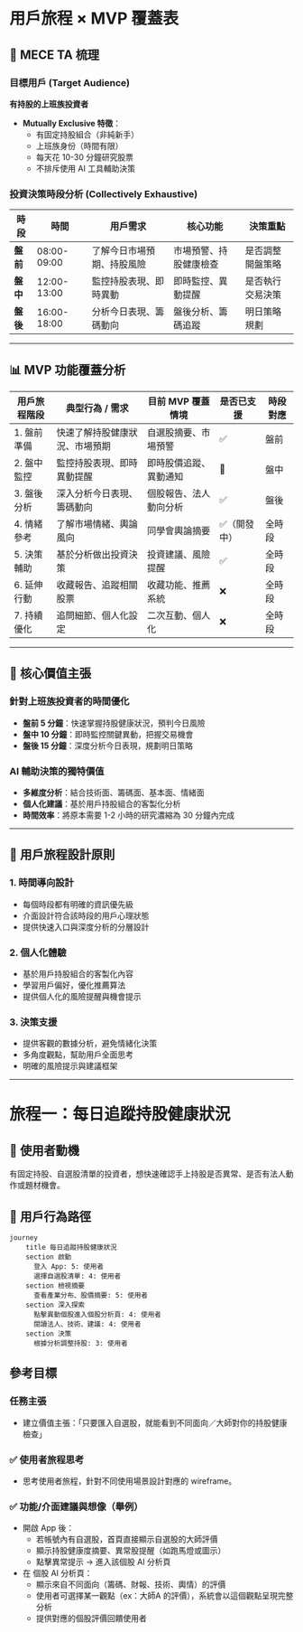 # 用戶旅程 × MVP 覆蓋表

## 🎯 MECE TA 梳理

### 目標用戶 (Target Audience)
**有持股的上班族投資者**
- **Mutually Exclusive 特徵**：
  - 有固定持股組合（非純新手）
  - 上班族身份（時間有限）
  - 每天花 10-30 分鐘研究股票
  - 不排斥使用 AI 工具輔助決策

### 投資決策時段分析 (Collectively Exhaustive)
| 時段 | 時間 | 用戶需求 | 核心功能 | 決策重點 |
|------|------|----------|----------|----------|
| **盤前** | 08:00-09:00 | 了解今日市場預期、持股風險 | 市場預警、持股健康檢查 | 是否調整開盤策略 |
| **盤中** | 12:00-13:00 | 監控持股表現、即時異動 | 即時監控、異動提醒 | 是否執行交易決策 |
| **盤後** | 16:00-18:00 | 分析今日表現、籌碼動向 | 盤後分析、籌碼追蹤 | 明日策略規劃 |

---

## 📊 MVP 功能覆蓋分析

| 用戶旅程階段 | 典型行為 / 需求 | 目前 MVP 覆蓋情境 | 是否已支援 | 時段對應 |
|--------------|------------------|--------------------|------------|----------|
| 1. 盤前準備 | 快速了解持股健康狀況、市場預期 | 自選股摘要、市場預警 | ✅ | 盤前 |
| 2. 盤中監控 | 監控持股表現、即時異動提醒 | 即時股價追蹤、異動通知 | 🔄 | 盤中 |
| 3. 盤後分析 | 深入分析今日表現、籌碼動向 | 個股報告、法人動向分析 | ✅ | 盤後 |
| 4. 情緒參考 | 了解市場情緒、輿論風向 | 同學會輿論摘要 | ✅（開發中） | 全時段 |
| 5. 決策輔助 | 基於分析做出投資決策 | 投資建議、風險提醒 | ✅ | 全時段 |
| 6. 延伸行動 | 收藏報告、追蹤相關股票 | 收藏功能、推薦系統 | ❌ | 全時段 |
| 7. 持續優化 | 追問細節、個人化設定 | 二次互動、個人化 | ❌ | 全時段 |

---

## 🚀 核心價值主張

### 針對上班族投資者的時間優化
- **盤前 5 分鐘**：快速掌握持股健康狀況，預判今日風險
- **盤中 10 分鐘**：即時監控關鍵異動，把握交易機會  
- **盤後 15 分鐘**：深度分析今日表現，規劃明日策略

### AI 輔助決策的獨特價值
- **多維度分析**：結合技術面、籌碼面、基本面、情緒面
- **個人化建議**：基於用戶持股組合的客製化分析
- **時間效率**：將原本需要 1-2 小時的研究濃縮為 30 分鐘內完成

---

## 📱 用戶旅程設計原則

### 1. 時間導向設計
- 每個時段都有明確的資訊優先級
- 介面設計符合該時段的用戶心理狀態
- 提供快速入口與深度分析的分層設計

### 2. 個人化體驗
- 基於用戶持股組合的客製化內容
- 學習用戶偏好，優化推薦算法
- 提供個人化的風險提醒與機會提示

### 3. 決策支援
- 提供客觀的數據分析，避免情緒化決策
- 多角度觀點，幫助用戶全面思考
- 明確的風險提示與建議框架

---

# 旅程一：每日追蹤持股健康狀況

## 🎯 使用者動機
有固定持股、自選股清單的投資者，想快速確認手上持股是否異常、是否有法人動作或題材機會。

## 👣 用戶行為路徑

```mermaid
journey
    title 每日追蹤持股健康狀況
    section 啟動
      登入 App: 5: 使用者
      選擇自選股清單: 4: 使用者
    section 檢視摘要
      查看產業分布、股價摘要: 5: 使用者
    section 深入探索
      點擊異動個股進入個股分析頁: 4: 使用者
      閱讀法人、技術、建議: 4: 使用者
    section 決策
      根據分析調整持股: 3: 使用者
```

## 參考目標

### 任務主張
- 建立價值主張：「只要匯入自選股，就能看到不同面向／大師對你的持股健康檢查」

### ✅ 使用者旅程思考
- 思考使用者旅程，針對不同使用場景設計對應的 wireframe。

### ✅ 功能/介面建議與想像（舉例）
- 開啟 App 後：
  - 若帳號內有自選股，首頁直接顯示自選股的大師評價
  - 顯示持股健康度摘要、異常股提醒（如跑馬燈或圖示）
  - 點擊異常提示 → 進入該個股 AI 分析頁
- 在 個股 AI 分析頁：
  - 顯示來自不同面向（籌碼、財報、技術、輿情）的評價
  - 使用者可選擇某一觀點（ex：大師A 的評價），系統會以這個觀點呈現完整分析
  - 提供對應的個股評價回饋使用者 